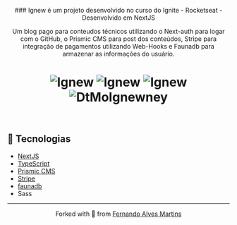 <p align="center">
### Ignew é um projeto desenvolvido no curso do Ignite - Rocketseat - Desenvolvido em NextJS
</p>
<p align="center">
 Um blog pago para conteudos técnicos utilizando o Next-auth para logar com o GitHub, o Prismic CMS para post dos conteúdos, 
 Stripe para integração de pagamentos utilizando Web-Hooks e Faunadb para armazenar as informações 
 do usuário. 
</p>

<h1 align="center" display="block">
    <img alt="Ignew" title="Ignew" src="https://github.com/ferferq/ignews/blob/main/layout.png?raw=true" />
    <img alt="Ignew" title="DtMoney" src="https://github.com/ferferq/ignews/blob/main/layout2.png?raw=true" />
    <img alt="Ignew" title="Ignew" src="https://github.com/ferferq/ignews/blob/main/layout3.png?raw=true" />
    <img alt="DtMoIgnewney" title="Ignew" src="https://github.com/ferferq/ignews/blob/main/layout4.png?raw=true" />
</h1>

<br>

## 🧪 Tecnologias

- [NextJS](https://nextjs.org/docs/api-reference/next/image)
- [TypeScript](https://www.typescriptlang.org/)
- [Prismic CMS](https://prismic.io/)
- [Stripe](https://stripe.com/en-mx?utm_campaign=BR_en_Search_Brand_Brand_EXA-15088005049&utm_medium=cpc&utm_source=google&ad_content=556495423089&utm_term=kwd-94834400&utm_matchtype=e&utm_adposition=&utm_device=c&gclid=CjwKCAiAs92MBhAXEiwAXTi252-ONzjhRlLxrjy-RKbmZvFsQUPdNqmSxqzfQ5S4Ch3LzhKBUa0A5hoCeIcQAvD_BwE)
- [faunadb](https://fauna.com/)
- Sass

---

<p align="center">Forked with 💜 from <a href="https://github.com/ferferq">Fernando Alves Martins</a></p>

